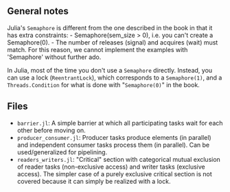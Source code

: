 ## General notes

Julia's `Semaphore` is different from the one described in the book in that it has extra constraints:
    - Semaphore(sem_size > 0), i.e. you can't create a Semaphore(0).
    - The number of releases (signal) and acquires (wait) must match.
For this reason, we cannot implement the examples with 'Semaphore' without further ado.

In Julia, most of the time you don't use a `Semaphore` directly. Instead, you can use a lock (`ReentrantLock`), which corresponds to a `Semaphore(1)`, and a `Threads.Condition` for what is done with "`Semaphore(0)`" in the book.

## Files

- `barrier.jl`: A simple barrier at which all participating tasks wait for each other before moving on.
- `producer_consumer.jl`: Producer tasks produce elements (in parallel) and independent consumer tasks process them (in parallel). Can be used/generalized for pipelining.
- `readers_writers.jl`: "Critical" section with categorical mutual exclusion of reader tasks (non-exclusive access) and writer tasks (exclusive access). The simpler case of a purely exclusive critical section is not covered because it can simply be realized with a lock.